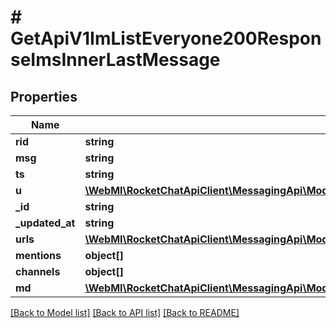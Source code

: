 # # GetApiV1ImListEveryone200ResponseImsInnerLastMessage

## Properties

Name | Type | Description | Notes
------------ | ------------- | ------------- | -------------
**rid** | **string** |  | [optional]
**msg** | **string** |  | [optional]
**ts** | **string** |  | [optional]
**u** | [**\WebMI\RocketChatApiClient\MessagingApi\Model\PostApiV1ChatDelete200ResponseMessageU**](PostApiV1ChatDelete200ResponseMessageU.md) |  | [optional]
**_id** | **string** |  | [optional]
**_updated_at** | **string** |  | [optional]
**urls** | [**\WebMI\RocketChatApiClient\MessagingApi\Model\GetApiV1ImListEveryone200ResponseImsInnerLastMessageUrlsInner[]**](GetApiV1ImListEveryone200ResponseImsInnerLastMessageUrlsInner.md) |  | [optional]
**mentions** | **object[]** |  | [optional]
**channels** | **object[]** |  | [optional]
**md** | [**\WebMI\RocketChatApiClient\MessagingApi\Model\GetApiV1ImListEveryone200ResponseImsInnerLastMessageMdInner[]**](GetApiV1ImListEveryone200ResponseImsInnerLastMessageMdInner.md) |  | [optional]

[[Back to Model list]](../../README.md#models) [[Back to API list]](../../README.md#endpoints) [[Back to README]](../../README.md)
